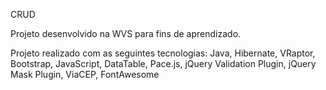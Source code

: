 CRUD

Projeto desenvolvido na WVS para fins de aprendizado.

Projeto realizado com as seguintes tecnologias:
Java,
Hibernate,
VRaptor,
Bootstrap,
JavaScript,
DataTable,
Pace.js,
jQuery Validation Plugin,
jQuery Mask Plugin,
ViaCEP,
FontAwesome
